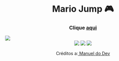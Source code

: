 <h1 align="center">Mario Jump 🎮</h1>
   
<h3 align="center">Clique <a href="samuelchavesnp-mariojump.vercel.app">aqui</a></h3>   
<img src="https://cdn.discordapp.com/attachments/876799799255531523/999749650816970852/mariogame.png">
<div align="center">
    <img src="https://img.shields.io/badge/html5-%23E34F26.svg?style=for-the-badge&logo=html5&logoColor=white" />
    <img src="https://img.shields.io/badge/css3-%231572B6.svg?style=for-the-badge&logo=css3&logoColor=white" />
    <img src="https://img.shields.io/badge/javascript-%23323330.svg?style=for-the-badge&logo=javascript&logoColor=%23F7DF1E" />
</div>
<p align="center">Créditos a:<a href="https://www.youtube.com/c/ManualdoDev"> Manuel do Dev</a></p>

